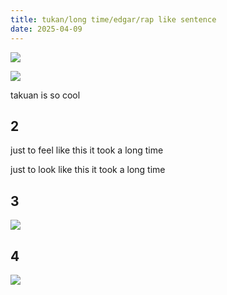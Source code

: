 ```yaml
---
title: tukan/long time/edgar/rap like sentence
date: 2025-04-09
---
```


![](https://ze.wtf/4010jc9x)

![](https://ze.wtf/kom59r84)

takuan is so cool

## 2

just to feel like this it took a long time

just to look like this it took a long time

## 3

![](https://ze.wtf/3lsd9bul)

## 4

![](https://i.imgur.com/gKQZwIf.png)